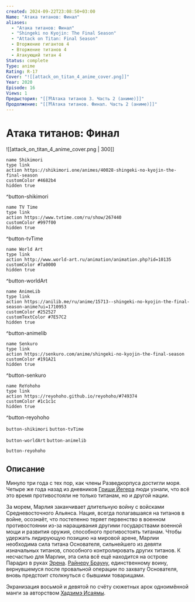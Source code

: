 ```yaml
---
created: 2024-09-22T23:08:50+03:00
Name: "Атака титанов: Финал"
aliases:
  - "Атака титанов: Финал"
  - "Shingeki no Kyojin: The Final Season"
  - "Attack on Titan: Final Season"
  - Вторжение гигантов 4
  - Вторжение титанов 4
  - Атакующий титан 4
Status: complete
Type: anime
Rating: R-17
Cover: "![[attack_on_titan_4_anime_cover.png]]"
Year: 2020
Episode: 16
Views: 1
Предыстория: "[[⛩️Атака титанов 3. Часть 2 (аниме)]]"
Продолжение: "[[⛩️Атака титанов. Финал. Часть 2 (аниме)]]"
---
```


# Атака титанов: Финал

![[attack_on_titan_4_anime_cover.png | 300]]

```button
name Shikimori
type link
action https://shikimori.one/animes/40028-shingeki-no-kyojin-the-final-season
customColor #4682b4
hidden true
```
^button-shikimori

```button
name TV Time
type link
action https://www.tvtime.com/ru/show/267440
customColor #997f00
hidden true
```
^button-tvTime

```button
name World Art
type link
action http://www.world-art.ru/animation/animation.php?id=10135
customColor #7a0000
hidden true
```
^button-worldArt

```button
name AnimeLib
type link
action https://anilib.me/ru/anime/15713--shingeki-no-kyojin-the-final-season-anime?ui=1710953
customColor #252527
customTextColor #7E57C2
hidden true
```
^button-animelib

```button
name Senkuro
type link
action https://senkuro.com/anime/shingeki-no-kyojin-the-final-season
customColor #191A21
hidden true
```
^button-senkuro

```button
name ReYohoho
type link
action https://reyohoho.github.io/reyohoho/#749374
customColor #1c1c1c
hidden true
```
^button-reyohoho



`button-shikimori` `button-tvTime`

`button-worldArt` `button-animelib`

`button-reyohoho`

## Описание

Минуло три года с тех пор, как члены Разведкорпуса достигли моря. Четыре же года назад из дневников [Гриши Йегера](https://shikimori.one/characters/62477-grisha-yeager) люди узнали, что всё это время противостояли не только титанам, но и другой нации.

За морем, Марлия заканчивает длительную войну с войсками Средневосточного Альянса. Нация, всегда полагавшаяся на титанов в войне, осознаёт, что постепенно теряет первенство в военном противостоянии из-за наращивания другими государствами военной мощи и развития оружия, способного противостоять титанам. Чтобы удержать лидирующую позицию на мировой арене, Марлии необходима сила титана Основателя, сильнейшего из девяти изначальных титанов, способного контролировать других титанов. К несчастью для Марлии, эта сила всё ещё находится на острове Парадиз в руках [Эрена](https://shikimori.one/characters/40882-eren-yeager). [Райнеру Брауну](https://shikimori.one/characters/46484-reiner-braun), единственному воину, вернувшемуся после провальной операции по захвату Основателя, вновь предстоит столкнуться с бывшими товарищами.

Экранизация восьмой и девятой по счёту сюжетных арок одноимённой манги за авторством [Хадзимэ Исаямы](https://shikimori.one/people/11705-hajime-isayama).
